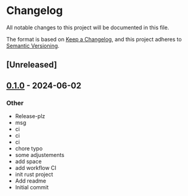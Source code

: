 # Changelog
All notable changes to this project will be documented in this file.

The format is based on [Keep a Changelog](https://keepachangelog.com/en/1.0.0/),
and this project adheres to [Semantic Versioning](https://semver.org/spec/v2.0.0.html).

## [Unreleased]

## [0.1.0](https://github.com/martialmarel/rust-ci-test/releases/tag/v0.1.0) - 2024-06-02

### Other
- Release-plz
- msg
- ci
- ci
- ci
- chore typo
- some adjustements
- add space
- add workflow CI
- init rust project
- Add readme
- Initial commit
